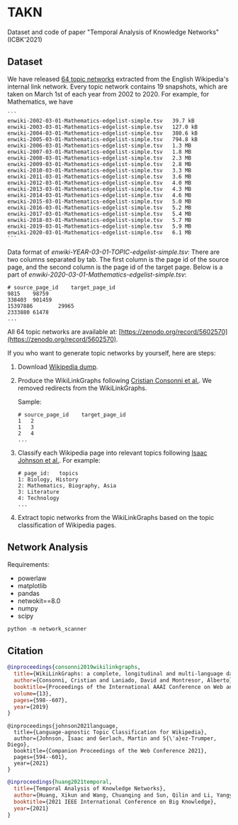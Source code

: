 # TAKN
Dataset and code of  paper "Temporal Analysis of Knowledge Networks" (ICBK'2021)

## Dataset

We have released [64 topic networks](https://zenodo.org/record/5602570) extracted from the English Wikipedia's internal link network. Every topic network contains 19 snapshots, which are taken on March 1st of each year from 2002 to 2020. For example, for Mathematics, we have

    ```
    enwiki-2002-03-01-Mathematics-edgelist-simple.tsv   39.7 kB
    enwiki-2003-03-01-Mathematics-edgelist-simple.tsv   127.0 kB
    enwiki-2004-03-01-Mathematics-edgelist-simple.tsv   380.6 kB
    enwiki-2005-03-01-Mathematics-edgelist-simple.tsv   794.8 kB
    enwiki-2006-03-01-Mathematics-edgelist-simple.tsv   1.3 MB
    enwiki-2007-03-01-Mathematics-edgelist-simple.tsv   1.8 MB
    enwiki-2008-03-01-Mathematics-edgelist-simple.tsv   2.3 MB
    enwiki-2009-03-01-Mathematics-edgelist-simple.tsv   2.8 MB
    enwiki-2010-03-01-Mathematics-edgelist-simple.tsv   3.3 MB
    enwiki-2011-03-01-Mathematics-edgelist-simple.tsv   3.6 MB
    enwiki-2012-03-01-Mathematics-edgelist-simple.tsv   4.0 MB
    enwiki-2013-03-01-Mathematics-edgelist-simple.tsv   4.3 MB
    enwiki-2014-03-01-Mathematics-edgelist-simple.tsv   4.6 MB
    enwiki-2015-03-01-Mathematics-edgelist-simple.tsv   5.0 MB
    enwiki-2016-03-01-Mathematics-edgelist-simple.tsv   5.2 MB
    enwiki-2017-03-01-Mathematics-edgelist-simple.tsv   5.4 MB
    enwiki-2018-03-01-Mathematics-edgelist-simple.tsv   5.7 MB
    enwiki-2019-03-01-Mathematics-edgelist-simple.tsv   5.9 MB
    enwiki-2020-03-01-Mathematics-edgelist-simple.tsv   6.1 MB 
    ```

Data format of *enwiki-YEAR-03-01-TOPIC-edgelist-simple.tsv*: There are two columns separated by tab. The first column is the page id of the source page, and the second column is the page id of the target page. Below is a part of *enwiki-2020-03-01-Mathematics-edgelist-simple.tsv*:

```
# source_page_id    target_page_id
9815    98759
338403  901459
15397886        29965
2333880 61478
...
```

All 64 topic networks are available at: [https://zenodo.org/record/5602570](https://zenodo.org/record/5602570).

If you who want to generate topic networks by yourself, here are steps:

1. Download [Wikipedia dump](https://dumps.wikimedia.org/enwiki/).

1. Produce the WikiLinkGraphs following [Cristian Consonni et al.](https://ojs.aaai.org/index.php/ICWSM/article/view/3257). We removed redirects from the WikiLinkGraphs.

    Sample:
    ```
    # source_page_id    target_page_id
    1   2
    1   3
    2   4
    ...
    ```

1. Classify each Wikipedia page into relevant topics following [Isaac Johnson et al.](https://dl.acm.org/doi/abs/10.1145/3442442.3452347?casa_token=igZ5MeIls-MAAAAA:ogc6WmjHFT-nj6y5w3Z7J3wTGX5nJgPNziFNe8mJG6OPLkAiDIssKcFaZYNnd-juqWD7GPfhc5oriQ). For example:

    ```
    # page_id:   topics
    1: Biology, History
    2: Mathematics, Biography, Asia
    3: Literature
    4: Technology
    ...
    ```

1. Extract topic networks from the WikiLinkGraphs based on the topic classification of Wikipedia pages.

## Network Analysis

Requirements:
- powerlaw
- matplotlib
- pandas
- netwokit==8.0
- numpy
- scipy

```python
python -m network_scanner
```

## Citation

```bibtex
@inproceedings{consonni2019wikilinkgraphs,
  title={WikiLinkGraphs: a complete, longitudinal and multi-language dataset of the Wikipedia link networks},
  author={Consonni, Cristian and Laniado, David and Montresor, Alberto},
  booktitle={Proceedings of the International AAAI Conference on Web and Social Media},
  volume={13},
  pages={598--607},
  year={2019}
}
```

```
@inproceedings{johnson2021language,
  title={Language-agnostic Topic Classification for Wikipedia},
  author={Johnson, Isaac and Gerlach, Martin and S{\'a}ez-Trumper, Diego},
  booktitle={Companion Proceedings of the Web Conference 2021},
  pages={594--601},
  year={2021}
}
```

```bibtex
@inproceedings{huang2021temporal,
  title={Temporal Analysis of Knowledge Networks},
  author={Huang, Xikun and Wang, Chuanqing and Sun, Qilin and Li, Yangyang and Li, Weizhuo},
  booktitle={2021 IEEE International Conference on Big Knowledge},
  year={2021}
}
```